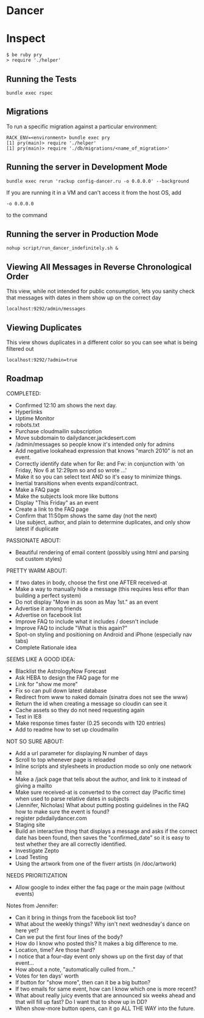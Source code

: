 Dancer
======


Inspect
=======

    $ be ruby pry
    > require './helper'

Running the Tests
-----------------

    bundle exec rspec


Migrations
----------

To run a specific migration against a particular environment:

    RACK_ENV=<environment> bundle exec pry
    [1] pry(main)> require './helper'
    [1] pry(main)> require './db/migrations/<name_of_migration>'


Running the server in Development Mode
--------------------------------------

    bundle exec rerun 'rackup config-dancer.ru -o 0.0.0.0' --background

If you are running it in a VM and can't access it from the host OS,
add

    -o 0.0.0.0

to the command

Running the server in Production Mode
-------------------------------------

    nohup script/run_dancer_indefinitely.sh &


Viewing All Messages in Reverse Chronological Order
---------------------------------------------------

This view, while not intended for public consumption, lets you
sanity check that messages with dates in them show up on the correct day

    localhost:9292/admin/messages


Viewing Duplicates
------------------

This view shows duplicates in a different color so you can see what is being filtered out

    localhost:9292/?admin=true

Roadmap
--------------

COMPLETED:

  * Confirmed 12:10 am shows the next day.
  * Hyperlinks
  * Uptime Monitor
  * robots.txt
  * Purchase cloudmailin subscription
  * Move subdomain to dailydancer.jackdesert.com
  * /admin/messages so people know it's intended only for admins
  * Add negative lookahead expression that knows "march 2010" is not an event.
  * Correctly identify date when for Re: and Fw: in conjunction with 'on Friday, Nov 6 at 12:29pm so and so wrote ...'
  * Make it so you can select text AND so it's easy to minimize things.
  * Inertial transitions when events expand/contract.
  * Make a FAQ page
  * Make the subjects look more like buttons
  * Display "This Friday" as an event
  * Create a link to the FAQ page
  * Confirm that 11:50pm shows the same day (not the next)
  * Use subject, author, and plain to determine duplicates, and only show latest if duplicate


PASSIONATE ABOUT:
  * Beautiful rendering of email content (possibly using html and parsing out custom styles)


PRETTY WARM ABOUT:
  * If two dates in body, choose the first one AFTER received-at
  * Make a way to manually hide a message (this requires less effor than building a perfect system)
  * Do not display "Move in as soon as May 1st." as an event
  * Advertise it among friends
  * Advertise on facebook list
  * Improve FAQ to include what it includes / doesn't include
  * Improve FAQ to include "What is this again?"
  * Spot-on styling and positioning on Android and iPhone (especially nav tabs)
  * Complete Rationale idea

SEEMS LIKE A GOOD IDEA:

  * Blacklist the AstrologyNow Forecast
  * Ask HEBA to design the FAQ page for me
  * Link for "show me more"
  * Fix so can pull down latest database
  * Redirect from www to naked domain (sinatra does not see the www)
  * Return the id when creating a message so cloudin can see it
  * Cache assets so they do not need requesting again
  * Test in IE8
  * Make response times faster (0.25 seconds with 120 entries)
  * Add to readme how to set up cloudmailin

NOT SO SURE ABOUT:

  * Add a url parameter for displaying N number of days
  * Scroll to top whenever page is reloaded
  * Inline scripts and stylesheets in production mode so only one network hit
  * Make a /jack page that tells about the author, and link to it instead of giving a mailto
  * Make sure received-at is converted to the correct day (Pacific time) when used to parse relative dates in subjects
  * (Jennifer, Nicholas) What about putting posting guidelines in the FAQ how to make sure the event is found?
  * register pdxdailydancer.com
  * Staging site
  * Build an interactive thing that displays a message and asks if the correct date has been found, then saves
    the "confirmed_date" so it is easy to test whether they are all correctly identified.
  * Investigate Zepto
  * Load Testing
  * Using the artwork from one of the fiverr artists (in /doc/artwork)

NEEDS PRIORITIZATION

  * Allow google to index either the faq page or the main page (without events)

Notes from Jennifer:
  * Can it bring in things from the facebook list too?
  * What about the weekly things? Why isn't next wednesday's dance on here yet?
  * Can we put the first four lines of the body?
  * How do I know who posted this? It makes a big difference to me.
  * Location, time? Are those hard?
  * I notice that a four-day event only shows up on the first day of that event...
  * How about a note, "automatically culled from..."
  * Votes for ten days' worth
  * If button for "show more", then can it be a big button?
  * If two emails for same event, how can I know which one is more recent?
  * What about really juicy events that are announced six weeks ahead and that will fill up fast? Do
    I want that to show up in DD?
  * When show-more button opens, can it go ALL THE WAY into the future.
